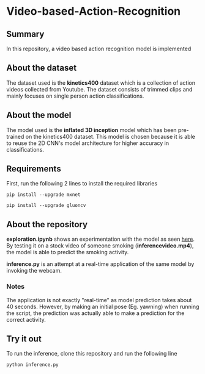 # Video-based-Action-Recognition

## Summary

In this repository, a video based action recognition model is implemented 

## About the dataset 

The dataset used is the **kinetics400** dataset which is a collection of action videos collected from Youtube. The dataset consists of trimmed clips and mainly focuses on single person action classifications.

## About the model 

The model used is the **inflated 3D inception** model which has been pre-trained on the kinetics400 dataset. This model is chosen because it is able to reuse the 2D CNN's model architecture for higher accuracy in classifications.

## Requirements

First, run the following 2 lines to install the required libraries

```
pip install --upgrade mxnet

pip install --upgrade gluoncv
```

## About the repository 

**exploration.ipynb** shows an experimentation with the model as seen [here](https://cv.gluon.ai/build/examples_action_recognition/demo_i3d_kinetics400.html). By testing it on a stock video of someone smoking (**inferencevideo.mp4**), the model is able to predict the smoking activity. 

**inference.py** is an attempt at a real-time application of the same model by invoking the webcam. 

### Notes
The application is not exactly "real-time" as model prediction takes about 40 seconds. However, by making an initial pose (Eg. yawning) when running the script, the prediction was actually able to make a prediction for the correct activity.

## Try it out

To run the inference, clone this repository and run the following line

```
python inference.py
```
